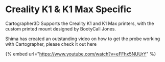 # Creality K1 & K1 Max Specific

Cartographer3D Supports the Creality K1 and K1 Max printers, with the custom printed mount designed by BootyCall Jones.

Shima has created an outstanding video on how to get the probe working with Cartographer, please check it out here

{% embed url="https://www.youtube.com/watch?v=eFFhx5NUUrY" %}
